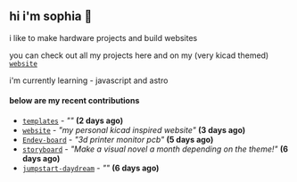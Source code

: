 ## hi i'm sophia 🧌

i like to make hardware projects and build websites

you can check out all my projects here and on my (very kicad themed) [`website`](https://sophiaduan.dev/)


i'm currently learning - javascript and astro

#### below are my recent contributions


- [`templates`](https://github.com/sophiayduan/templates) - _""_ **(2 days ago)**
- [`website`](https://github.com/sophiayduan/website) - _"my personal kicad inspired website"_ **(3 days ago)**
- [`Endev-board`](https://github.com/sophiayduan/Endev-board) - _"3d printer monitor pcb"_ **(5 days ago)**
- [`storyboard`](https://github.com/hackclub/storyboard) - _"Make a visual novel a month depending on the theme!"_ **(6 days ago)**
- [`jumpstart-daydream`](https://github.com/sophiayduan/jumpstart-daydream) - _""_ **(6 days ago)**
